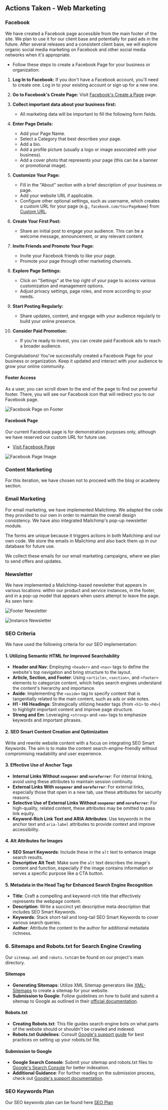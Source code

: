 ## Actions Taken - Web Marketing

### Facebook
We have created a Facebook page accessible from the main footer of the site. We plan to use it for our client base and potentially for paid ads in the future. After several releases and a consistent client base, we will explore organic social media marketing on Facebook and other social media networks when it's appropriate.

- Follow these steps to create a Facebook Page for your business or organization:

1. **Log In to Facebook:**
If you don't have a Facebook account, you'll need to create one. Log in to your existing account or sign up for a new one.

2. **Go to Facebook's Create Page:** Visit [Facebook's Create a Page](https://www.facebook.com/pages/creation/) page.

3. **Collect important data about your business first:**
    - All marketing data will be important to fill the following form fields.

4. **Enter Page Details:**
    - Add your Page Name.
    - Select a Category that best describes your page.
    - Add a bio.
    - Add a profile picture (usually a logo or image associated with your business).
    - Add a cover photo that represents your page (this can be a banner or promotional image).

5. **Customize Your Page:**
    - Fill in the "About" section with a brief description of your business or page.
    - Add your website URL if applicable.
    - Configure other optional settings, such as username, which creates a custom URL for your page (e.g., `facebook.com/YourPageName`) from [Custom URL](https://www.facebook.com/settings/?tab=profile).

6. **Create Your First Post:**
    - Share an initial post to engage your audience. This can be a welcome message, announcement, or any relevant content.

7. **Invite Friends and Promote Your Page:**
    - Invite your Facebook friends to like your page.
    - Promote your page through other marketing channels.

8. **Explore Page Settings:**
    - Click on "Settings" at the top right of your page to access various customization and management options.
    - Adjust privacy settings, page roles, and more according to your needs.

9. **Start Posting Regularly:**
    - Share updates, content, and engage with your audience regularly to build your online presence.

10. **Consider Paid Promotion:**
    - If you're ready to invest, you can create paid Facebook ads to reach a broader audience.

Congratulations! You've successfully created a Facebook Page for your business or organization. Keep it updated and interact with your audience to grow your online community.

#### Footer Access
As a user, you can scroll down to the end of the page to find our powerful footer. There, you will see our Facebook icon that will redirect you to our Facebook page.

![Facebook Page on Footer](../../assets/img/footer-facebook.png)

#### Facebook Page

Our current Facebook page is for demonstration purposes only, although we have reserved our custom URL for future use.

- [Visit Facebook Page](https://www.facebook.com/plexosoft)

![Facebook Page Image](../../assets/img/facebook-page.png)

### Content Marketing
For this iteration, we have chosen not to proceed with the blog or academy section.

### Email Marketing

For email marketing, we have implemented Mailchimp. We adapted the code they provided to our own in order to maintain the overall design consistency. We have also integrated Mailchimp's pop-up newsletter module.

The forms are unique because it triggers actions in both Mailchimp and our own code. We store the emails in Mailchimp and also back them up in our database for future use.

We collect these emails for our email marketing campaigns, where we plan to send offers and updates.

### Newsletter

We have implemented a Mailchimp-based newsletter that appears in various locations: within our product and service instances, in the footer, and in a pop-up model that appears when users attempt to leave the page. As seen here:

![Footer Newsletter](../../assets/img/footer-newsletter.png)

![Instance Newsletter](../../assets/img/instance-newsletter.png)

### SEO Criteria

We have used the following criteria for our SEO implementation:


#### 1. Utilizing Semantic HTML for Improved Searchability

- **Header and Nav**: Employing `<header>` and `<nav>` tags to define the website's top navigation and bring structure to the layout.
- **Article, Section, and Footer**: Using `<article>`, `<section>`, and `<footer>` elements to categorize content, which helps search engines understand the content's hierarchy and importance.
- **Aside**: Implementing the `<aside>` tag to specify content that is tangentially related to the main content, such as ads or side notes.
- **H1 - H6 Headings**: Strategically utilizing header tags (from `<h1>` to `<h6>`) to highlight important content and improve page structure.
- **Strong and Em**: Leveraging `<strong>` and `<em>` tags to emphasize keywords and important phrases.

#### 2. SEO Smart Content Creation and Optimization

Write and rewrite website content with a focus on integrating SEO Smart Keywords. The aim is to make the content search-engine-friendly without compromising readability and user experience.

#### 3. Effective Use of Anchor Tags

- **Internal Links Without `noopener` and `noreferrer`**: For internal linking, avoid using these attributes to maintain session continuity.
- **External Links With `noopener` and `noreferrer`**: For external links, especially those that open in a new tab, use these attributes for security reasons.
- **Selective Use of External Links Without `noopener` and `noreferrer`**: For high-quality, related content, these attributes may be omitted to pass link equity.
- **Keyword-Rich Link Text and ARIA Attributes**: Use keywords in the anchor text and `aria-label` attributes to provide context and improve accessibility.

#### 4. Alt Attributes for Images

- **SEO Smart Keywords**: Include these in the `alt` text to enhance image search results.
- **Descriptive Alt Text**: Make sure the `alt` text describes the image's content and function, especially if the image contains information or serves a specific purpose like a CTA button.

#### 5. Metadata in the Head Tag for Enhanced Search Engine Recognition

- **Title**: Craft a compelling and keyword-rich title that effectively represents the webpage content.
- **Description**: Write a succinct yet descriptive meta description that includes SEO Smart Keywords.
- **Keywords**: Stack short-tail and long-tail SEO Smart Keywords to cover various search queries.
- **Author**: Attribute the content to the author for additional metadata richness.

### 6. Sitemaps and Robots.txt for Search Engine Crawling

Our `sitemap.xml` and `robots.txt`can be found on our project's main directory.

#### Sitemaps
- **Generating Sitemaps**: Utilize XML Sitemap generators like [XML-Sitemaps](https://www.xml-sitemaps.com/) to create a sitemap for your website.
- **Submission to Google**: Follow guidelines on how to build and submit a sitemap to Google as outlined in their [official documentation](https://developers.google.com/search/docs/advanced/sitemaps/build-sitemap).

#### Robots.txt
- **Creating Robots.txt**: This file guides search engine bots on what parts of the website should or shouldn't be crawled and indexed.
- **Robots.txt Guidelines**: Consult [Google's support guide](https://support.google.com/webmasters/answer/7451001) for best practices on setting up your robots.txt file.

#### Submission to Google
- **Google Search Console**: Submit your sitemap and robots.txt files to [Google's Search Console](https://search.google.com/search-console/) for better indexation.
- **Additional Guidance**: For further reading on the submission process, check out [Google's support documentation](https://support.google.com/webmasters/answer/6062598?hl=en).

### SEO Keywords Plan
Our SEO keywords plan can be found here [SEO Plan](../../design/user-centric/strategy/strategy.md/#seo-plan)

